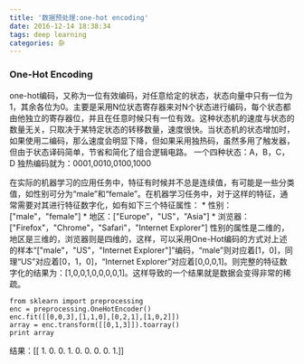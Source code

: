 ```yaml
---
title: '数据预处理:one-hot encoding'
date: 2016-12-14 18:38:34
tags: deep learning
categories: 杂
---
```


### One-Hot Encoding
one-hot编码，又称为一位有效编码，对任意给定的状态，状态向量中只有一位为1，其余各位为0。主要是采用N位状态寄存器来对N个状态进行编码，每个状态都由他独立的寄存器位，并且在任意时候只有一位有效。这种状态机的速度与状态的数量无关，只取决于某特定状态的转移数量，速度很快。当状态机的状态增加时，如果使用二编码，那么速度会明显下降，但如果采用独热码，虽然多用了触发器，但由于状态译码简单，节省和简化了组合逻辑电路。
一个四种状态：A，B，C，D
独热编码就为：0001,0010,0100,1000
<!--more-->
在实际的机器学习的应用任务中，特征有时候并不总是连续值，有可能是一些分类值，如性别可分为“male”和“female”。在机器学习任务中，对于这样的特征，通常需要对其进行特征数字化，如有如下三个特征属性：
	* 性别：["male"，"female"]
 	* 地区：["Europe"，"US"，"Asia"]
	* 浏览器：["Firefox"，"Chrome"，"Safari"，"Internet Explorer"]
性别的属性是二维的，地区是三维的，浏览器则是四维的，这样，可以采用One-Hot编码的方式对上述的样本“["male"，"US"，"Internet Explorer"]”编码，“male”则对应着[1，0]，同理“US”对应着[0，1，0]，“Internet Explorer”对应着[0,0,0,1]。则完整的特征数字化的结果为：[1,0,0,1,0,0,0,0,1]。这样导致的一个结果就是数据会变得非常的稀疏。


	from sklearn import preprocessing
	enc = preprocessing.OneHotEncoder()
	enc.fit([[0,0,3],[1,1,0],[0,2,1],[1,0,2]])
	array = enc.transform([[0,1,3]]).toarray()
	print array

结果：[[ 1.  0.  0.  1.  0.  0.  0.  0.  1.]]
